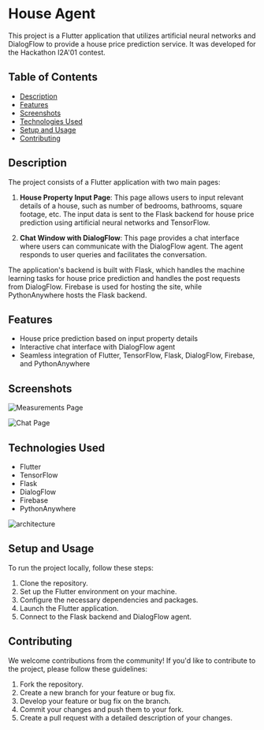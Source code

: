 # House Agent

This project is a Flutter application that utilizes artificial neural networks and DialogFlow to provide a house price prediction service. It was developed for the Hackathon I2A'01 contest.

## Table of Contents

- [Description](#description)
- [Features](#features)
- [Screenshots](#screenshots)
- [Technologies Used](#technologies-used)
- [Setup and Usage](#setup-and-usage)
- [Contributing](#contributing)

## Description

The project consists of a Flutter application with two main pages: 

1. **House Property Input Page**: This page allows users to input relevant details of a house, such as number of bedrooms, bathrooms, square footage, etc. The input data is sent to the Flask backend for house price prediction using artificial neural networks and TensorFlow.

2. **Chat Window with DialogFlow**: This page provides a chat interface where users can communicate with the DialogFlow agent. The agent responds to user queries and facilitates the conversation.

The application's backend is built with Flask, which handles the machine learning tasks for house price prediction and handles the post requests from DialogFlow. Firebase is used for hosting the site, while PythonAnywhere hosts the Flask backend.

## Features

- House price prediction based on input property details
- Interactive chat interface with DialogFlow agent
- Seamless integration of Flutter, TensorFlow, Flask, DialogFlow, Firebase, and PythonAnywhere

## Screenshots

![Measurements Page](https://github.com/GoldenDovah/houseagent/assets/19519174/216ec9f8-2c39-45c7-a102-5611f398e5a5)

![Chat Page](https://github.com/GoldenDovah/houseagent/assets/19519174/17c2de7c-df40-473b-a71b-809982dec123)


## Technologies Used

- Flutter
- TensorFlow
- Flask
- DialogFlow
- Firebase
- PythonAnywhere

![architecture](https://github.com/GoldenDovah/houseagent/assets/19519174/6137d3d3-10ef-44e9-bde7-77384a778a5f)


## Setup and Usage

To run the project locally, follow these steps:

1. Clone the repository.
2. Set up the Flutter environment on your machine.
3. Configure the necessary dependencies and packages.
4. Launch the Flutter application.
5. Connect to the Flask backend and DialogFlow agent.

## Contributing

We welcome contributions from the community! If you'd like to contribute to the project, please follow these guidelines:

1. Fork the repository.
2. Create a new branch for your feature or bug fix.
3. Develop your feature or bug fix on the branch.
4. Commit your changes and push them to your fork.
5. Create a pull request with a detailed description of your changes.

